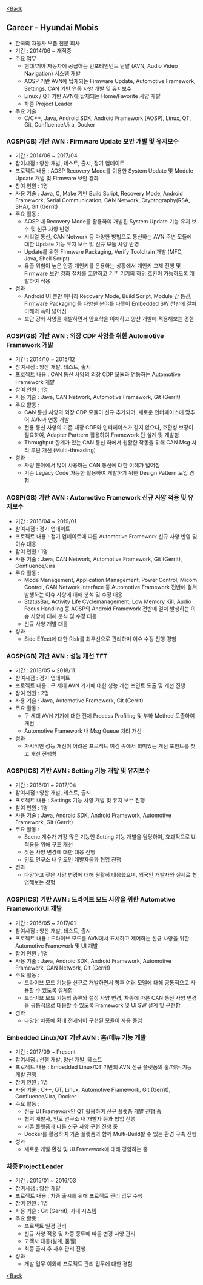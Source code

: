 [<Back](./../index)

## Career - Hyundai Mobis ##

- 한국의 자동차 부품 전문 회사
- 기간 : 2014/06 ~ 재직중
- 주요 업무
    + 현대/기아 자동차에 공급하는 인포테인먼트 단말 (AVN, Audio Video Navigation) 시스템 개발 
    + AOSP 기반 AVN에 탑재되는 Firmware Update, Automotive Framework, Settings, CAN 기반 연동 사양 개발 및 유지보수
    + Linux / QT 기반 AVN에 탑재되는 Home/Favorite 사양 개발
    + 차종 Project Leader
- 주요 기술
    + C/C++, Java, Android SDK, Android Framework (AOSP), Linux, QT, Git, Confluence/Jira, Docker


### AOSP(GB) 기반 AVN : Firmware Update 보안 개발 및 유지보수 ###
- 기간 : 2014/06 ~ 2017/04
- 참여시점 : 양산 개발, 테스트, 출시, 정기 업데이트
- 프로젝트 내용 : AOSP Recovery Mode를 이용한 System Update 및 Module Update 개발 및 Firmware 보안 강화
- 참여 인원 : 1명
- 사용 기술 : Java, C, Make 기반 Build Script, Recovery Mode, Android Framework, Serial Communication, CAN Network, Cryptography(RSA, SHA), Git (Gerrit)
- 주요 활동 :
    + AOSP 내 Recovery Mode를 활용하여 개발된 System Update 기능 유지 보수 및 신규 사양 반영
    + 시리얼 통신, CAN Network 등 다양한 방법으로 통신하는 AVN 주변 모듈에 대한 Update 기능 유지 보수 및 신규 모듈 사양 반영
    + Update를 위한 Firmware Packaging, Verify Toolchain 개발 (MFC, Java, Shell Script)
    + 유출 위험이 높은 인증 개인키를 운용하는 상황에서 개인키 교체 진행 및 Firmware 보안 강화 절차를 고안하고 기존 기기의 하위 호환이 가능하도록 개발하여 적용
- 성과
    + Android UI 뿐만 아니라 Recovery Mode, Build Script, Module 간 통신, Firmware Packaging 등 다양한 분야를 다루어 Embedded SW 전반에 걸쳐 이해의 폭이 넓어짐
    + 보안 강화 사양을 개발하면서 암호학을 이해하고 양산 개발에 적용해보는 경험


### AOSP(GB) 기반 AVN : 외장 CDP 사양을 위한 Automotive Framework 개발 ###
- 기간 : 2014/10 ~ 2015/12
- 참여시점 : 양산 개발, 테스트, 출시
- 프로젝트 내용 : CAN 통신 사양의 외장 CDP 모듈과 연동하는 Automotive Framework 개발
- 참여 인원 : 1명
- 사용 기술 : Java, CAN Network, Automotive Framework, Git (Gerrit)
- 주요 활동 :
    + CAN 통신 사양의 외장 CDP 모듈이 신규 추가되어, 새로운 인터페이스에 맞추어 AVN과 연동 개발
    + 전용 통신 사양의 기존 내장 CDP와 인터페이스가 같지 않으나, 호환성 보장이 필요하여, Adapter Parttern 활용하여 Framework 단 설계 및 개발함
    + Throughput 한계가 있는 CAN 통신 하에서 원활한 작동을 위해 CAN Msg 처리 루틴 개선 (Multi-threading)
- 성과
    + 차량 분야에서 많이 사용하는 CAN 통신에 대한 이해가 넓어짐
    + 기존 Legacy Code 가능한 활용하여 개발하기 위한 Design Pattern 도입 경험


### AOSP(GB) 기반 AVN : Automotive Framework 신규 사양 적용 및 유지보수 ###
- 기간 : 2018/04 ~ 2019/01
- 참여시점 : 정기 업데이트
- 프로젝트 내용 : 정기 업데이트에 따른 Automotive Framework 신규 사양 반영 및 이슈 대응
- 참여 인원 : 1명
- 사용 기술 : Java, CAN Network, Automotive Framework, Git (Gerrit), Confluence/Jira
- 주요 활동 :
    + Mode Management, Application Management, Power Control, Micom Control, CAN Network Interface 등 Automotive Framework 전반에 걸쳐 발생하는 이슈 사항에 대해 분석 및 수정 대응
    + StatusBar, Activity Life Cyclemanagement, Low Memory Kill, Audio Focus Handling 등 AOSP의 Android Framework 전반에 걸쳐 발생하는 이슈 사항에 대해 분석 및 수정 대응
    + 신규 사양 개발 대응
- 성과
    + Side Effect에 대한 Risk를 최우선으로 관리하며 이슈 수정 진행 경험

### AOSP(GB) 기반 AVN : 성능 개선 TFT ###
- 기간 : 2018/05 ~ 2018/11
- 참여시점 : 정기 업데이트
- 프로젝트 내용 : 구 세대 AVN 기기에 대한 성능 개선 포인트 도출 및 개선 진행
- 참여 인원 : 2명
- 사용 기술 : Java, Automotive Framework, Git (Gerrit)
- 주요 활동 :
    + 구 세대 AVN 기기에 대한 전체 Process Profiling 및 부하 Method 도출하여 개선
    + Automotive Framework 내 Msg Queue 처리 개선
- 성과
    + 가시적인 성능 개선이 어려운 프로젝트 여건 속에서 의미있는 개선 포인트를 찾고 개선 진행함

### AOSP(ICS) 기반 AVN : Setting 기능 개발 및 유지보수 ###
- 기간 : 2016/01 ~ 2017/04
- 참여시점 : 양산 개발, 테스트, 출시
- 프로젝트 내용 : Settings 기능 사양 개발 및 유지 보수 진행
- 참여 인원 : 1명
- 사용 기술 : Java, Android SDK, Android Framework, Automotive Framework, Git (Gerrit)
- 주요 활동 :
    + Scene 개수가 가장 많은 기능인 Setting 기능 개발을 담당하여, 효과적으로 UI 적용을 위해 구조 개선
    + 잦은 사양 변경에 대한 대응 진행
    + 인도 연구소 내 인도인 개발자들과 협업 진행
- 성과
    + 다양하고 잦은 사양 변경에 대해 원활히 대응했으며, 외국인 개발자와 실제로 협업해보는 경험

### AOSP(ICS) 기반 AVN : 드라이브 모드 사양을 위한 Automotive Framework/UI 개발 ###
- 기간 : 2016/05 ~ 2017/01
- 참여시점 : 양산 개발, 테스트, 출시
- 프로젝트 내용 : 드라이브 모드를 AVN에서 표시하고 제어하는 신규 사양을 위한 Automotive Framework 및 UI 개발
- 참여 인원 : 1명
- 사용 기술 : Java, Android SDK, Android Framework, Automotive Framework, CAN Network, Git (Gerrit)
- 주요 활동 :
    + 드라이브 모드 기능을 신규로 개발하면서 향후 여러 모델에 대해 공통적으로 사용할 수 있도록 설계함
    + 드라이브 모드 기능의 종류와 설정 사양 변경, 차종에 따른 CAN 통신 사양 변경을 공통적으로 대응할 수 있도록 Framework 및 UI SW 설계 및 구현함
- 성과
    + 다양한 차종에 확대 전개되어 구현된 모듈이 사용 중임

### Embedded Linux/QT 기반 AVN : 홈/메뉴 기능 개발 ###
- 기간 : 2017/09 ~ Present
- 참여시점 : 선행 개발, 양산 개발, 테스트
- 프로젝트 내용 : Embedded Linux/QT 기반의 AVN 신규 플랫폼의 홈/메뉴 기능 개발 진행
- 참여 인원 : 1명
- 사용 기술 : C++, QT, Linux, Automotive Framework, Git (Gerrit), Confluence/Jira, Docker
- 주요 활동 :
    + 신규 UI Framework인 QT 활용하여 신규 플랫폼 개발 진행 중
    + 협력 개발사, 인도 연구소 내 개발자 등과 협업 진행
    + 기존 플랫폼과 다른 신규 사양 구현 진행 중
    + Docker를 활용하여 기존 플랫폼과 함께 Multi-Build할 수 있는 환경 구축 진행
- 성과
    + 새로운 개발 환경 및 UI Framework에 대해 경험하는 중


### 차종 Project Leader ###
- 기간 : 2015/01 ~ 2016/03
- 참여시점 : 양산 개발
- 프로젝트 내용 : 차종 출시를 위해 프로젝트 관리 업무 수행
- 참여 인원 : 1명
- 사용 기술 : Git (Gerrit), 사내 시스템
- 주요 활동 :
    + 프로젝트 일정 관리
    + 신규 사양 적용 및 차종 종류에 따른 변경 사양 관리
    + 고객사 대응(설계, 품질)
    + 최종 출시 후 사후 관리 진행
- 성과
    + 개발 업무 이외에 프로젝트 관리 업무에 대한 경험

[<Back](./../index)
